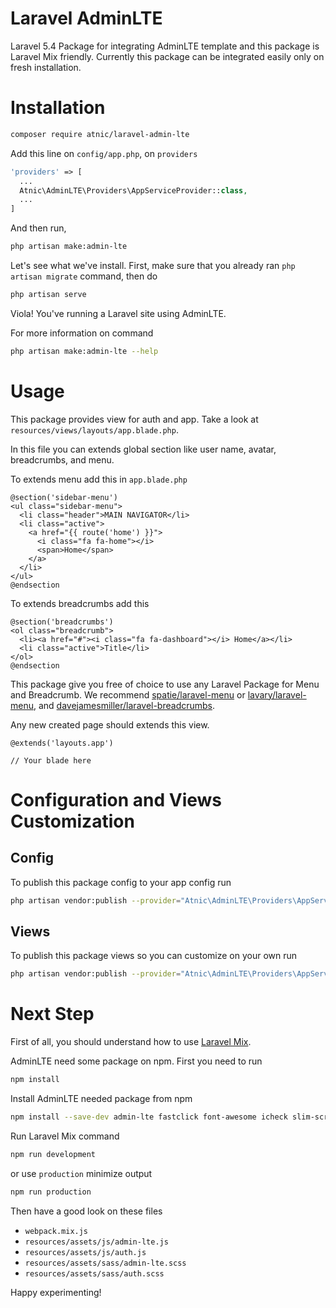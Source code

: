 # Laravel AdminLTE
Laravel 5.4 Package for integrating AdminLTE template and this package is Laravel Mix friendly. Currently this package can be integrated easily only on fresh installation.

# Installation
```bash
composer require atnic/laravel-admin-lte
```
Add this line on ```config/app.php```, on  ```providers```
```php
'providers' => [
  ...
  Atnic\AdminLTE\Providers\AppServiceProvider::class,
  ...
]
```
And then run,
```bash
php artisan make:admin-lte
```
Let's see what we've install. First, make sure that you already ran ```php artisan migrate``` command, then do
```bash
php artisan serve
```
Viola! You've running a Laravel site using AdminLTE.

For more information on command
```bash
php artisan make:admin-lte --help
```

# Usage
This package provides view for auth and app. Take a look at ```resources/views/layouts/app.blade.php```.

In this file you can extends global section like user name, avatar, breadcrumbs, and menu.

To extends menu add this in ```app.blade.php```
```blade
@section('sidebar-menu')
<ul class="sidebar-menu">
  <li class="header">MAIN NAVIGATOR</li>
  <li class="active">
    <a href="{{ route('home') }}">
      <i class="fa fa-home"></i>
      <span>Home</span>
    </a>
  </li>
</ul>
@endsection
```

To extends breadcrumbs add this
```blade
@section('breadcrumbs')
<ol class="breadcrumb">
  <li><a href="#"><i class="fa fa-dashboard"></i> Home</a></li>
  <li class="active">Title</li>
</ol>
@endsection
```

This package give you free of choice to use any Laravel Package for Menu and Breadcrumb. We recommend [spatie/laravel-menu](https://github.com/spatie/laravel-menu) or [lavary/laravel-menu](https://github.com/lavary/laravel-menu), and [davejamesmiller/laravel-breadcrumbs](https://github.com/davejamesmiller/laravel-breadcrumbs).

Any new created page should extends this view.
```blade
@extends('layouts.app')

// Your blade here
```

# Configuration and Views Customization
## Config
To publish this package config to your app config run
```bash
php artisan vendor:publish --provider="Atnic\AdminLTE\Providers\AppServiceProvider" --tag="config"
```
## Views
To publish this package views so you can customize on your own run
```bash
php artisan vendor:publish --provider="Atnic\AdminLTE\Providers\AppServiceProvider" --tag="views"
```

# Next Step
First of all, you should understand how to use [Laravel Mix](https://laravel.com/docs/5.4/mix).

AdminLTE need some package on npm. First you need to run
```bash
npm install
```

Install AdminLTE needed package from npm
```bash
npm install --save-dev admin-lte fastclick font-awesome icheck slim-scroll
```

Run Laravel Mix command
```bash
npm run development
```
or use ```production``` minimize output
```bash
npm run production
```

Then have a good look on these files
- ```webpack.mix.js```
- ```resources/assets/js/admin-lte.js```
- ```resources/assets/js/auth.js```
- ```resources/assets/sass/admin-lte.scss```
- ```resources/assets/sass/auth.scss```

Happy experimenting!
